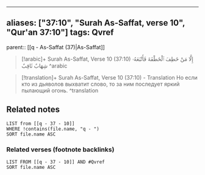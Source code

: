 
---
aliases: ["37:10", "Surah As-Saffat, verse 10", "Qur'an 37:10"]
tags: Qvref
---

parent:: [[q - As-Saffat (37)|As-Saffat]]

> [!arabic]+ Surah As-Saffat, Verse 10 (37:10)
> <span class="quran-arabic">إِلَّا مَنْ خَطِفَ ٱلْخَطْفَةَ فَأَتْبَعَهُۥ شِهَابٌ ثَاقِبٌ</span>
^arabic

> [!translation]+ Surah As-Saffat, Verse 10 (37:10) - Translation
> Но если кто из дьяволов выхватит слово, то за ним последует яркий пылающий огонь.
^translation



## Related notes
```dataview
LIST from [[q - 37 - 10]]
WHERE !contains(file.name, "q - ")
SORT file.name ASC
```

### Related verses (footnote backlinks)
```dataview
LIST FROM [[q - 37 - 10]] AND #Qvref
SORT file.name ASC
```

